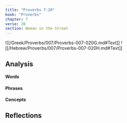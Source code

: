 ```yaml
---
title: "Proverbs 7:20"
book: "Proverbs"
chapter: 7
verse: 20
section: Woman in the Street
---
```

![[/Greek/Proverbs/007/Proverbs-007-020G.md#Text]]
![[/Hebrew/Proverbs/007/Proverbs-007-020H.md#Text]]

## Analysis

#### Words

#### Phrases

#### Concepts

## Reflections
